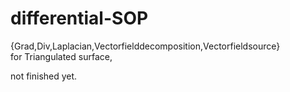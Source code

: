 # differential-SOP
{Grad,Div,Laplacian,Vectorfielddecomposition,Vectorfieldsource}  
for Triangulated surface,

not finished yet.

